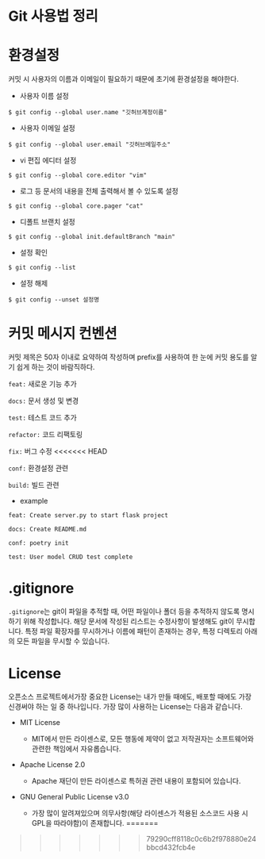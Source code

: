 # Git 사용법 정리


# 환경설정

커밋 시 사용자의 이름과 이메일이 필요하기 때문에 초기에 환경설정을 해야한다.

* 사용자 이름 설정

```
$ git config --global user.name "깃허브계정이름"
```
* 사용자 이메일 설정

```
$ git config --global user.email "깃허브메일주소"
```
  
* vi 편집 에디터 설정

```
$ git config --global core.editor "vim"
```

* 로그 등 문서의 내용을 전체 출력해서 볼 수 있도록 설정

```
$ git config --global core.pager "cat"
```

* 디폴트 브랜치 설정

```
$ git config --global init.defaultBranch "main"
```

* 설정 확인

```
$ git config --list
```

* 설정 해제

```
$ git config --unset 설정명
```

# 커밋 메시지 컨벤션

커밋 제목은 50자 이내로 요약하여 작성하며 prefix를 사용하여 한 눈에 커밋 용도를 알기 쉽게 하는 것이 바람직하다.

`feat:` 새로운 기능 추가

`docs:` 문서 생성 및 변경

`test:` 테스트 코드 추가

`refactor:` 코드 리팩토링

`fix:` 버그 수정
<<<<<<< HEAD

`conf:` 환경설정 관련

`build:` 빌드 관련

* example

```
feat: Create server.py to start flask project

docs: Create README.md

conf: poetry init

test: User model CRUD test complete
```

# .gitignore

`.gitignore`는 git이 파일을 추적할 때, 어떤 파일이나 폴더 등을 추적하지 않도록 명시하기 위해 작성합니다. 해당 문서에 작성된 리스트는 수정사항이 발생해도 git이 무시합니다. 특정 파일 확장자를 무시하거나 이름에 패턴이 존재하는 경우, 특정 디렉토리 아래의 모든 파일을 무시할 수 있습니다.

# License

오픈소스 프로젝트에서가장 중요한 License는 내가 만들 때에도, 배포할 때에도 가장 신경써야 하는 일 중 하나입니다. 가장 많이 사용하는 License는 다음과 같습니다.

* MIT License
	* MIT에서 만든 라이센스로, 모든 행동에 제약이 없고 저작권자는 소프트웨어와 관련한 책임에서 자유롭습니다.

* Apache License 2.0
	* Apache 재단이 만든 라이센스로 특허권 관련 내용이 포함되어 있습니다.

* GNU General Public License v3.0
	* 가장 많이 알려져있으며 의무사항(해당 라이센스가 적용된 소스코드 사용 시 GPL을 따라야함)이 존재합니다.
=======
>>>>>>> 79290cff8118c0c6b2f978880e24bbcd432fcb4e
